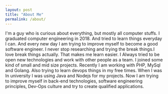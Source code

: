 ```yaml
---
layout: post
title: "About Me"
permalink: /about/
---
```


I'm a guy who is curious about everything, but mostly all computer stuffs. I graduated computer engineering in 2018. And tried to learn things everyday I can. And every new day I am trying to improve myself to become a good software engineer. I never stop researching and trying the break things.I love break things actually. That makes me learn easier. I Always tried to be open new technologies and work with other people as a team. I joined some kind of small and mid size projects. 
Recently I am working with PHP, MySql and Golang. Also trying to learn devops things in my free times. When I was In university I was using Java and Nodejs for my projects. Now I am trying to improve myself in back-end technologies, software engineering principles, Dev-Ops culture and try to create qualified applications. 
